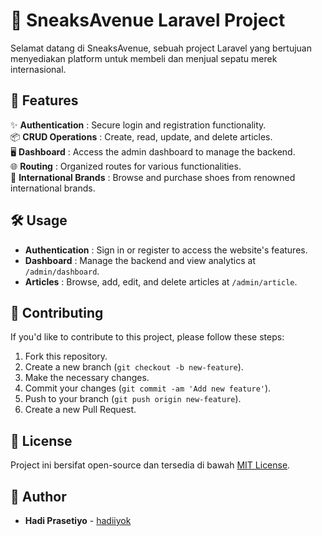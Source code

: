 # 🚀 SneaksAvenue Laravel Project

Selamat datang di SneaksAvenue, sebuah project Laravel yang bertujuan menyediakan platform untuk membeli dan menjual sepatu merek internasional.

## 🌟 Features

✨ **Authentication**       : Secure login and registration functionality.  
📦 **CRUD Operations**      : Create, read, update, and delete articles.  
🖥️ **Dashboard**            : Access the admin dashboard to manage the backend.  
🌐 **Routing**              : Organized routes for various functionalities.  
👟 **International Brands** : Browse and purchase shoes from renowned international brands.

## 🛠️ Usage

*   **Authentication** : Sign in or register to access the website's features.
*   **Dashboard**      : Manage the backend and view analytics at `/admin/dashboard`.
*   **Articles**       : Browse, add, edit, and delete articles at `/admin/article`.

## 🤝 Contributing

If you'd like to contribute to this project, please follow these steps:
1. Fork this repository.
2. Create a new branch (`git checkout -b new-feature`).
3. Make the necessary changes.
4. Commit your changes (`git commit -am 'Add new feature'`).
5. Push to your branch (`git push origin new-feature`).
6. Create a new Pull Request.

## 📜 License 
Project ini bersifat open-source dan tersedia di bawah [MIT License](LICENSE).

## 👤 Author
- **Hadi Prasetiyo** - [hadiiyok](https://github.com/hadiprasetiyo)
